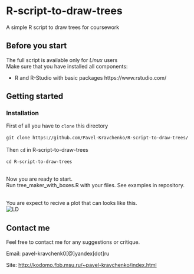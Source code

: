 # R-script-to-draw-trees
A simple R script to draw trees for coursework

## Before you start

The full script is available only for <i>Linux</i> users </br>
Make sure that you have installed all components:
<ul>
<li>R and R-Studio with basic packages https://www.rstudio.com/
</ul>


## Getting started

### Installation

First of all you have to ```clone``` this directory</br></br>
```git clone https://github.com/Pavel-Kravchenko/R-script-to-draw-trees/```</br></br>
Then ```cd``` in R-script-to-draw-trees</br></br>
```cd R-script-to-draw-trees```</br></br>

Now you are ready to start.</br>
Run tree_maker_with_boxes.R with your files. See examples in repository.</br></br>

You are expect to recive a plot that can looks like this.</br>
<img alt="LD" src="http://kodomo.fbb.msu.ru/~pavel-kravchenko/GitHub/Rplot_tree_with_findings.png">

## Contact me

Feel free to contact me for any suggestions or critique.

Email: pavel-kravchenk0[@]yandex[dot]ru

Site: http://kodomo.fbb.msu.ru/~pavel-kravchenko/index.html 
